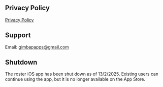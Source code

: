 ## Privacy Policy

[Privacy Policy](privacy-policy.md)

## Support

Email: gimbapapps@gmail.com

## Shutdown

The roster iOS app has been shut down as of 13/2/2025.
Existing users can continue using the app, but it is no longer available on the App Store.
